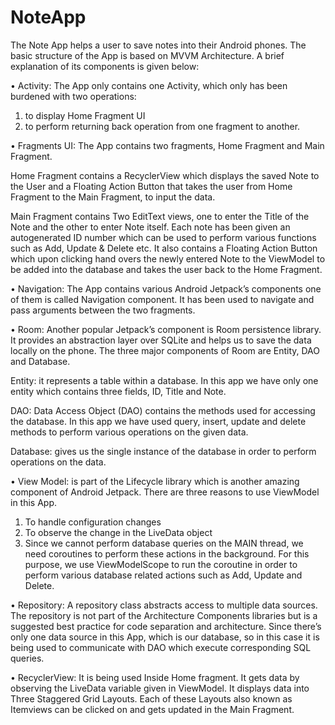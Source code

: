 # NoteApp
The Note App helps a user to save notes into their Android phones. The basic structure of the App is based on MVVM Architecture. A brief explanation of its components is given below:

•	Activity: The App only contains one Activity, which only has been burdened with two operations: 
1. to display Home Fragment UI 
2. to perform returning back operation from one fragment to another.

•	Fragments UI: The App contains two fragments, Home Fragment and Main Fragment.

Home Fragment contains a RecyclerView which displays the saved Note to the User and a Floating Action Button that takes the user from Home Fragment to the Main Fragment, to input the data.

Main Fragment contains Two EditText views, one to enter the Title of the Note and the other to enter Note itself. Each note has been given an autogenerated ID number which can be used to perform various functions such as Add, Update & Delete etc. It also contains a Floating Action Button which upon clicking hand overs the newly entered Note to the ViewModel to be added into the database and takes the user back to the Home Fragment.

•	Navigation: The App contains various Android Jetpack’s components one of them is called Navigation component. It has been used to navigate and pass arguments between the two fragments.

•	Room: Another popular Jetpack’s component is Room persistence library. It provides an abstraction layer over SQLite and helps us to save the data locally on the phone. The three major components of Room are Entity, DAO and Database.

Entity: it represents a table within a database. In this app we have only one entity which contains three fields, ID, Title and Note.

DAO:  Data Access Object (DAO) contains the methods used for accessing the database. In this app we have used query, insert, update and delete methods to perform various operations on the given data.

Database: gives us the single instance of the database in order to perform operations on the data.

•	View Model: is part of the Lifecycle library which is another amazing component of Android Jetpack. There are three reasons to use ViewModel in this App.
1. To handle configuration changes
2. To observe the change in the LiveData object
3. Since we cannot perform database queries on the MAIN thread, we need coroutines to perform these actions in the background. For this purpose, we use ViewModelScope to run the coroutine in order to perform various database related actions such as Add, Update and Delete.

•	Repository: A repository class abstracts access to multiple data sources. The repository is not part of the Architecture Components libraries but is a suggested best practice for code separation and architecture. Since there’s only one data source in this App, which is our database, so in this case it is being used to communicate with DAO which execute corresponding SQL queries.

•	RecyclerView: It is being used Inside Home fragment. It gets data by observing the LiveData variable given in ViewModel. It displays data into Three Staggered Grid Layouts. Each of these Layouts also known as Itemviews can be clicked on and gets updated in the Main Fragment.

